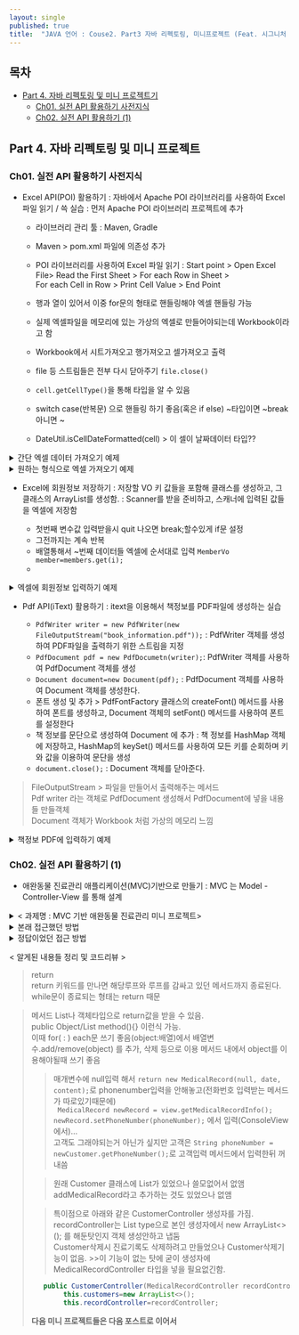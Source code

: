 ```yaml
---
layout: single
published: true
title:  "JAVA 언어 : Couse2. Part3 자바 리펙토링, 미니프로젝트 (Feat. 시그니처 백엔드 강의)"
---
```




## 목차

- [Part 4. 자바 리펙토링 및 미니 프로젝트기](#part3-api-활용하기-1)
  * [Ch01. 실전 API 활용하기 사전지식](#ch01-실전-api-활용하기-사전지식)
  * [Ch02. 실전 API 활용하기 (1)](#ch02-실전-api-활용하기-1)

## Part 4. 자바 리펙토링 및 미니 프로젝트

### Ch01. 실전 API 활용하기 사전지식

* Excel API(POI) 활용하기
  : 자바에서 Apache POI 라이브러리를 사용하여 Excel 파일 읽기 / 쓱 실습
  : 먼저 Apache POI 라이브러리 프로젝트에 추가

  - 라이브러리 관리 툴 : Maven, Gradle
  - Maven > pom.xml 파일에 의존성 추가
  - POI 라이브러리를 사용하여 Excel 파일 읽기
    : Start point > Open Excel File> Read the First Sheet > For each Row in Sheet >  
    For each Cell in Row > Print Cell Value > End Point
  - 행과 열이 있어서 이중 for문의 형태로 핸들링해야 엑셀 핸들링 가능
  - 실제 엑셀파일을 메모리에 있는 가상의 엑셀로 만들어야되는데  Workbook이라고 함
  - Workbook에서 시트가져오고 행가져오고 셀가져오고 출력
  - file 등 스트림들은 전부 다시 닫아주기 `file.close()`


  - `cell.getCellType()`을 통해 타입을 알 수 있음
  - switch case(반복문) 으로 핸들링 하기 좋음(혹은 if else) ~타입이면 ~break 아니면 ~
  - DateUtil.isCellDateFormatted(cell) > 이 셀이 날짜데이터 타입??

<details>
  <summary>
    간단 엑셀 데이터 가져오기 예제
  </summary>

<div markdown="1">
  <br>

```java
import java.io.File;
import java.io.FileInputStream;
import java.io.IOException;

public class ExcelExample {
    public static void main(String[] args) {
        try{
            FileInputStream file=new FileInputStream(new File("example.xlsx"));
            //파일에서 읽어와야됨. 파일이름 적어줘야됨. 실제 엑셀파일
            //실제 엑셀파일을 메모리에 있는 가상의 엑셀로 만들어야되는데  Workbook이라고 함
            Workbook workbook= WorkbookFactory.create(file);
            Sheet sheet=workbook.getSheetAt(0);
            for(Row row: sheet){
                for(Cell cell: row){
                    System.out.print(cell+"\t");
                }
                System.out.println();//줄바꿈
            }
            file.close();
            System.out.println("엑셀에서 데이터 읽어오기 성공");
        }catch(IOException e){
            e.printStackTrace();
        }
    }
}
```

</div>
</details>


<details>
  <summary>
    원하는 형식으로 엑셀 가져오기 예제
  </summary>

<div markdown="1">
  <br>


```java
public class ExcelExample {
  public static void main(String[] args) {
    try {
      FileInputStream file = new FileInputStream(new File("example.xlsx"));
      Workbook workbook = WorkbookFactory.create(file);
      Sheet sheet = workbook.getSheetAt(0);
      for (Row row : sheet) {
        for (Cell cell : row) {
          switch (cell.getCellType()) {
            case NUMERIC:
            if (DateUtil.isCellDateFormatted(cell)) {
              Date dateValue = cell.getDateCellValue();
              DateFormat dateFormat = new SimpleDateFormat("yyyy-MM-dd");
              String formattedDate = dateFormat.format(dateValue);
              System.out.print(formattedDate + "\t");
            } else {
              double numericValue = cell.getNumericCellValue();
            if (numericValue == Math.floor(numericValue)) {
              int intValue = (int) numericValue;
              System.out.print(intValue + "\t");
            } else {
              System.out.print(numericValue + "\t");
              }
            }
          break;
          case STRING:
              String stringValue = cell.getStringCellValue();
              System.out.print(stringValue + "\t");
              break;
              case BOOLEAN:
              boolean booleanValue = cell.getBooleanCellValue();
              System.out.print(booleanValue + "\t");
              break;
          case FORMULA:
            String formulaValue = cell.getCellFormula();
            System.out.print(formulaValue + "\t");
            break;
          case BLANK:
            System.out.print("\t");
            break;
            default:
            System.out.print("\t");
            break;
            }
            }
            System.out.println();
            }
            file.close();
            } catch (IOException e) {
        e.printStackTrace();
      }
    }
}
```

</div>
</details>

* Excel에 회원정보 저장하기
  : 저장할 VO 키 값들을 포함해 클래스를 생성하고, 그 클래스의 ArrayList를 생성함.
  : Scanner를 받을 준비하고, 스캐너에 입력된 값들을 엑셀에 저장함

  - 첫번째 변수값 입력받을시 quit 나오면 break;할수있게 if문 설정
  - 그전까지는 계속 반복
  - 배열통해서 ~번째 데이터들 엑셀에 순서대로 입력 `MemberVo member=members.get(i);`
  - 
 



<details>
  <summary>
    엑셀에 회원정보 입력하기 예제
  </summary>

<div markdown="1">
  <br>

VO클래스 만들기
```java
public class Member {
  private String name;
  private int age;
  private String birthdate;
  private String phone;
  private String address;
  private boolean isMarried;
  // 생성자, getter, setter, toString()
}
```


```java
import java.io.File;
import java.io.FileOutputStream;
import java.io.IOException;
import java.util.ArrayList;
import java.util.List;
import java.util.Scanner;
import org.apache.poi.ss.usermodel.Cell;
import org.apache.poi.ss.usermodel.Row;
import org.apache.poi.ss.usermodel.Sheet;
import org.apache.poi.xssf.usermodel.XSSFWorkbook;

public class ExcelWriter {
public static void main(String[] args) {
Scanner scanner = new Scanner(System.in);
List<MemberVO> members = new ArrayList<>();
while (true) {
System.out.print("이름을 입력하세요:");
String name = scanner.nextLine();
if (name.equals("quit")) {
break;
}
System.out.print("나이를 입력하세요:");
int age = scanner.nextInt();
scanner.nextLine(); // 개행문자 제거
System.out.print("생년월일을 입력하세요:");
String birthdate = scanner.nextLine();
System.out.print("전화번호를 입력하세요:");
String phone = scanner.nextLine();
System.out.print("주소를 입력하세요:");
String address = scanner.nextLine();
System.out.print("결혼여부를 입력하세요 (true/false):");
boolean isMarried = scanner.nextBoolean();
scanner.nextLine(); // 개행문자 제거
MemberVO member = new MemberVO(name, age, birthdate, phone, address, isMarried);
members.add(member);
}
scanner.close();

try {
XSSFWorkbook workbook = new XSSFWorkbook();
Sheet sheet = workbook.createSheet("회원 정보");
// 헤더 생성
Row headerRow = sheet.createRow(0);
headerRow.createCell(0).setCellValue("이름");
headerRow.createCell(1).setCellValue("나이");
headerRow.createCell(2).setCellValue("생년월일");
headerRow.createCell(3).setCellValue("전화번호");
headerRow.createCell(4).setCellValue("주소");
headerRow.createCell(5).setCellValue("결혼여부");
// 데이터 생성
for (int i = 0; i < members.size(); i++) {
MemberVO member = members.get(i);
Row row = sheet.createRow(i + 1);
row.createCell(0).setCellValue(member.getName());
row.createCell(1).setCellValue(member.getAge());
row.createCell(2).setCellValue(member.getBirthdate());
row.createCell(3).setCellValue(member.getPhone());
row.createCell(4).setCellValue(member.getAddress());
Cell marriedCell = row.createCell(5);
marriedCell.setCellValue(member.isMarried());
}
// 엑셀 파일 저장
String filename = "members.xlsx";
FileOutputStream outputStream = new FileOutputStream(new File(filename));
workbook.write(outputStream);
workbook.close();
System.out.println("엑셀 파일이 저장되었습니다: " + filename);
} catch (IOException e) {
System.out.println("엑셀 파일 저장 중 오류가 발생했습니다.");
e.printStackTrace();
}
}
}

```

</div>
</details>

* Pdf API(iText) 활용하기
  : itext을 이용해서 책정보를 PDF파일에 생성하는 실습

  - `PdfWriter writer = new PdfWriter(new FileOutputStream("book_information.pdf"));` : PdfWriter 객체를 생성하여 PDF파일을 출력하기 위한 스트림을 지정
  - `PdfDocument pdf = new PdfDocumetn(writer);`: PdfWriter 객체를 사용하여 PdfDocument 객체를 생성
  - `Document document=new Document(pdf);` : PdfDocument 객체를 사용하여 Document 객체를 생성한다.
  - 폰트 생성 및 추가 > PdfFontFactory 클래스의 createFont() 메서드를 사용하여 폰트를 생성하고, Document 객체의 setFont() 메서드를 사용하여 폰트를 설정한다
  - 책 정보를 문단으로 생성하여 Document 에 추가 : 책 정보를 HashMap 객체에 저장하고, HashMap의 keySet() 메서드를 사용하여 모든 키를 순회하며 키와 값을 이용하여 문단을 생성
  - `document.close();` : Document 객체를 닫아준다. 

> FileOutputStream >  파일을 만들어서 출력해주는 메서드  
> Pdf writer 라는 객체로 PdfDocument 생성해서 PdfDocument에 넣을 내용들 만들객체  
> Document 객체가 Workbook 처럼 가상의 메모리 느낌   




<details>
  <summary>
    책정보 PDF에 입력하기 예제
  </summary>

<div markdown="1">
  <br>

```java
import com.itextpdf.io.font.PdfEncodings;
import com.itextpdf.kernel.font.PdfFont;
import com.itextpdf.kernel.font.PdfFontFactory;
import com.itextpdf.kernel.pdf.PdfDocument;
import com.itextpdf.kernel.pdf.PdfWriter;
import com.itextpdf.layout.Document;
import com.itextpdf.layout.element.Paragraph;

import java.io.FileNotFoundException;
import java.io.FileOutputStream;
import java.io.IOException;
import java.time.Year;
import java.util.HashMap;



public class BookInfoToPDF {

        public static void main(String[] args) throws IOException {
            HashMap<String, String> bookInfo = new HashMap<>();
            bookInfo.put("title", "한글    자바");
            bookInfo.put("author", "홍길동");
            bookInfo.put("publisher", "한글    출판사");
            bookInfo.put("year", String.valueOf(Year.now().getValue()));
            bookInfo.put("price", "25000");
            bookInfo.put("pages", "400");


            try {

                            PdfWriter writer = new PdfWriter(new FileOutputStream("book_information.pdf"));
// PdfWriter 객체를    사용하여    PdfDocument 객체    생성
                            PdfDocument pdf = new PdfDocument(writer);
// Document 객체    생성
                            Document document = new Document(pdf);

                            // 폰트    생성    및    추가
                            PdfFont font = PdfFontFactory.createFont("CookieRun Regular.otf", PdfEncodings.IDENTITY_H, true);
                            document.setFont(font);
// 책    정보를    문단으로    생성하여    Document에    추가
                            for (String key : bookInfo.keySet()) {
                                Paragraph paragraph = new Paragraph(key + ": " + bookInfo.get(key));
                                document.add(paragraph);
                            }
// Document 닫기
                            document.close();

                            System.out.println("book_information.pdf 파일이    생성되었습니다.");
                        } catch (FileNotFoundException e) {
                            e.printStackTrace();
                        }
                    }
                }

```
</div>
</details>
  

### Ch02. 실전 API 활용하기 (1)

* 애완동물 진료관리 애플리케이션(MVC)기반으로 만들기
  : MVC 는 Model - Controller-View 를 통해 설계



<details>
  <summary>
    < 과제명 : MVC 기반 애완동물 진료관리 미니 프로젝트>
  </summary>

<div markdown="1">
  <br>



===애완동물진료관리시스템===
1. 신규 고객 정보 입력
2. 진료 기록 저장
3. 진료 기록 조회
4. 진료 기록 삭제
5. 종료
원하는 기능을 선택하세요:

원하는 기능을 선택하세요:1  
신규 고객 정보를 입력하세요.  
전화번호:_010-1111-1111_  
소유주 이름:_박매일_  
동물 이름:_토리_  
주소:_광주_  
종류:_비숑_  
출생년도(yyyy):_2022_  
고객 정보가 추가되었습니다.  

원하는 기능을 선택하세요:1  
신규 고객 정보를 입력하세요.  
전화번호:_010-1111-1111_  
소유주 이름:_박미미_  
동물 이름:_미미_  
주소:_서울_  
종류:_비숑_  
출생년도(yyyy):_2021_  
이미 등록된 전화번호입니다.  

원하는 기능을 선택하세요:2  
전화번호를 입력하세요:_010-1111-1111_  
진료일을 입력하세요:_2023-03-20_  
진료내용을 입력하세요:_코로나접종_  
진료기록이 저장되었습니다.  

원하는 기능을 선택하세요:4  
전화번호를 입력하세요: _010-1111-1111_  
진료기록 정보가 삭제되었습니다.  

원하는 기능을 선택하세요:3  
전화번호를 입력하세요:_010-1111-1111_  
해당 전화번호를 가진 진료 기록이 없습니다.  

원하는 기능을 선택하세요:3  
전화번호를 입력하세요:_010-1111-1111_  
[토리]의 진료기록  
진료일: 2023-03-20  
진료내용: 코로나접종  
소유주 이름: 박매일  
동물 이름: 토리  
주소: 광주  
종류: 비숑  
출생년도: 2022  

원하는 기능을 선택하세요:5  
프로그램을 종료합니다.  

</div>
</details>


<details>
  <summary>
    본래 접근했던 방법
  </summary>

<div markdown="1">
  <br>

  - 객체를 3가지 설계
  - Member, Record 객체 2가지와 입력하는 스캐너값을 받아 변수변경하는 Changenumber 메서드
  - 메인메서드에 많은 기능을 넣고, while과 switch case를 통해서 메서드 설계
  - 구현 했던 부분> 정보 추가, 레코드 검색 및 호출, 레코드 삭제
  - 구현 못했던 부분> 정보 연결(레코드와 petinfo), 프로그램 종료(그냥 return 이란 흐름제어문을 안배움)
  - 문제 : 3번의 검색기능이 문제가 있었음 >>object타입(객체타입)은 `==` 대신 'equals()'를 사용해야 비교가능   
    그러므로 equals로 전화번호 비교했어야함(해결)


* 객체 3가지 다음과 같음(Changenumber, Petinfo, Petrecord)

```java
package petmvc;

public class Changenumber {
    private int numbers;

    public Changenumber(int numbers) {
        this.numbers = numbers;
    }

    public int getNumbers() {
        return numbers;
    }

    public void setNumbers(int numbers) {
        this.numbers = numbers;
    }

    public Changenumber() {
    }
}
```

---

```java
package petmvc;

public class Petinfo {
    private String phone;
    private String person;

    private String petname;
    private String address;
    private String kinds;
    private String birth;

    public Petinfo() {
    }

    public Petinfo(String phone, String person, String petname, String address, String kinds, String birth) {
        this.phone = phone;
        this.person = person;
        this.petname = petname;
        this.address = address;
        this.kinds = kinds;
        this.birth = birth;
    }


    public String getPhone() {
        return phone;
    }

    public void setPhone(String phone) {
        this.phone = phone;
    }

    public String getPerson() {
        return person;
    }

    public void setPerson(String person) {
        this.person = person;
    }

    public String getAddress() {
        return address;
    }

    public void setAddress(String address) {
        this.address = address;
    }

    public String getKinds() {
        return kinds;
    }

    public void setKinds(String kinds) {
        this.kinds = kinds;
    }

    public String getBirth() {
        return birth;
    }

    public void setBirth(String birth) {
        this.birth = birth;
    }

    public String getPetname() {
        return petname;
    }

    public void setPetname(String petname) {
        this.petname = petname;
    }

}
```

---

```java

package petmvc;

public class Petrecord {
    private String phonenumber;
    private String date;
    private String detail;

    public Petrecord() {
    }

    public String getPhonenumber() {
        return phonenumber;
    }

    public void setPhonenumber(String phonenumber) {
        this.phonenumber = phonenumber;
    }

    public String getDate() {
        return date;
    }

    public void setDate(String date) {
        this.date = date;
    }

    public String getDetail() {
        return detail;
    }

    public void setDetail(String detail) {
        this.detail = detail;
    }

    public Petrecord(String phonenumber, String date, String detail) {
        this.phonenumber = phonenumber;
        this.date = date;
        this.detail = detail;
    }
}
```


* 메인 메서드 다음과같음
  객체마다의 연관성을 넣어주는 컨트롤러 가 있고, 메인 메서드 화면을 간단하게 보여주면 좋았을것 같긴함

```java
package petmvc;

import java.util.ArrayList;
import java.util.List;
import java.util.Scanner;

public class Petproject {
    public static void main(String[] args) {
        List<Petinfo> info=new ArrayList<>();
        List<Petrecord> details=new ArrayList<>();
        Scanner scanner=new Scanner(System.in);
        System.out.println("===애완동물진료관리시스템===");
        System.out.println("1. 신규 고객 정보 입력");
        System.out.println("2. 진료 기록 저장");
        System.out.println("3. 진료 기록 조회");
        System.out.println("4. 진료 기록 삭제");
        System.out.println("5. 종료");



        System.out.print("원하는 기능을 선택하세요 :");
        Changenumber number = new Changenumber(scanner.nextInt());
        scanner.nextLine();


        while(number.getNumbers()!=5) {

            switch (number.getNumbers()) {
                case 1:
                    System.out.println("신규 고객 정보를 입력하세요.");
                    System.out.print("전화번호:");
                    String phone = scanner.nextLine();

                    System.out.print("소유주 이름:");
                    String person = scanner.nextLine();

                    System.out.print("동물 이름:");
                    String petname = scanner.nextLine();

                    System.out.print("주소:");
                    String address = scanner.nextLine();

                    System.out.print("종류:");
                    String kinds = scanner.nextLine();

                    System.out.print("출생년도:");
                    String birth = scanner.nextLine();

                    Petinfo member = new Petinfo(phone, person, petname, address, kinds, birth);
                    info.add(member);

                    System.out.println("고객 정보가 추가되었습니다.");


                    break;

                case 2:
                    System.out.print("전화번호를 입력하세요:");
                    String phonenumber = scanner.nextLine();

                    System.out.print("진료일을 입력하세요:");
                    String date = scanner.nextLine();

                    System.out.print("진료내용을 입력하세요:");
                    String detail = scanner.nextLine();

                    Petrecord record = new Petrecord(phonenumber, date, detail);
                    details.add(record);

                    System.out.println("진료기록이 저장되었습니다.");

                    break;

                case 3:
                    System.out.print("전화번호를 입력하세요:");
                    String keynumber = scanner.nextLine();
                    for (int j = 0; j < details.size(); j++) {
                        Petrecord petrecord = details.get(j);
                        if (keynumber == details.get(j).getPhonenumber()) {

                            for (int i = 0; i < info.size(); i++) {
                                Petinfo petinfo = info.get(i);


                                if ((keynumber == (info.get(i).getPhone()))) {
                                    System.out.println("[" + info.get(i).getPetname() + "]" + "의 진료기록");
                                    System.out.println("진료일 : " + details.get(j).getDate());
                                    System.out.println("진료내용 : " + details.get(j).getDetail());
                                    System.out.println("소유주 이름 : " + info.get(i).getPerson());
                                    System.out.println("동물 이름 : " + info.get(i).getPetname());
                                    System.out.println("주소 : " + info.get(i).getAddress());
                                    System.out.println("종류 : " + info.get(i).getKinds());
                                    System.out.println("출생년도 : " + info.get(i).getBirth());

                                }


                            }

                        }
                    }

                    break;


                case 4:
                    System.out.print("전화번호를 입력하세요:");
                    String keynumber2 = scanner.nextLine();
                    for (int i = 0; i < details.size(); i++) {
                        Petrecord petrecord = details.get(i);
                        if (keynumber2 == details.get(i).getPhonenumber()) {
                            details.remove(i);
                        }
                    }
                    break;

                case 5:
                    System.out.println("프로그램을 종료합니다.");

            }
            System.out.print("원하는 기능을 선택하세요 :");
           number.setNumbers(scanner.nextInt());
            scanner.nextLine();

        }
    }
}
```


</div>
</details>

<details>
  <summary>
    정답이었던 접근 방법
  </summary>

<div markdown="1">
  <br>

  - MVC의 모델이 2가지 있으면, Model에 따른 Controller를 2개 설계
  - Model에 따라 Controller의 기능 설계 Controller는 List들을 만들고, 추가, 삭제, 검색 기능을 가짐
  - 컨트롤러들은 List타입으로 만듬 변수에 List<객체>
  - View 화면을 따로 메서드들을 만들어줌(전화번호 입력 메서드, 신규고객기록 입력,  진료기록을 입력 받는 화면, 진료기록 조회하여 출력 등 1234번 기능과 더불어 전화번호입력정도)

코드들은 다음과같음 먼저(Customer, Medical Record를 설계함)
VO클래스 2개 

```java
package kr.pet.mvc;

import java.util.ArrayList;
import java.util.List;

public class Customer {
    private String phoneNumber;
    private String ownerName;
    private String petName;
    private String address;
    private String species;
    private int birthYear;
    //private List<MedicalRecord> medicalRecords; // 진료 기록을 저장하는 리스트
    public Customer(){   }

    public Customer(String phoneNumber, String ownerName, String petName, String address, String species, int birthYear) {
        this.phoneNumber = phoneNumber;
        this.ownerName = ownerName;
        this.petName = petName;
        this.address = address;
        this.species = species;
        this.birthYear = birthYear;
       // this.medicalRecords=new ArrayList<>(); // 빈 리스트로 초기화
    }

    public String getPhoneNumber() {
        return phoneNumber;
    }

    public void setPhoneNumber(String phoneNumber) {
        this.phoneNumber = phoneNumber;
    }

    public String getOwnerName() {
        return ownerName;
    }

    public void setOwnerName(String ownerName) {
        this.ownerName = ownerName;
    }

    public String getPetName() {
        return petName;
    }

    public void setPetName(String petName) {
        this.petName = petName;
    }

    public String getAddress() {
        return address;
    }

    public void setAddress(String address) {
        this.address = address;
    }

    public String getSpecies() {
        return species;
    }

    public void setSpecies(String species) {
        this.species = species;
    }

    public int getBirthYear() {
        return birthYear;
    }

    public void setBirthYear(int birthYear) {
        this.birthYear = birthYear;
    }


}
```

```java
package kr.pet.mvc;

public class MedicalRecord {
    private String phoneNumber;
    private String date;
    private String content;

    public MedicalRecord() {
    }

    public MedicalRecord(String phoneNumber, String date, String content) {
        this.phoneNumber = phoneNumber;
        this.date = date;
        this.content = content;
    }

    public String getPhoneNumber() {
        return phoneNumber;
    }

    public void setPhoneNumber(String phoneNumber) {
        this.phoneNumber = phoneNumber;
    }

    public String getDate() {
        return date;
    }

    public void setDate(String date) {
        this.date = date;
    }

    public String getContent() {
        return content;
    }

    public void setContent(String content) {
        this.content = content;
    }

    @Override
    public String toString() {
        return "MedicalRecord{" +
                "phoneNumber='" + phoneNumber + '\'' +
                ", date='" + date + '\'' +
                ", content='" + content + '\'' +
                '}';
    }
}
```


---
이후 MedicalRecord컨트롤러와 CustomerController를 설계함

```java

package kr.pet.mvc;

import java.util.ArrayList;
import java.util.List;

public class MedicalRecordController {
    private List<MedicalRecord> records=new ArrayList<>();

    // 진료기록을 등록하는 메서드
    public void addMedicalRecord(MedicalRecord record) {
        records.add(record);
    }

    // 진료기록을 삭제하는 메서드
    public void removeMedicalRecord(String phoneNumber) {
        for (int i = 0; i < records.size(); i++) {
            if (records.get(i).getPhoneNumber().equals(phoneNumber)) {
                records.remove(i);
                break;
            }
        }
    }

    // 전화번호에 해당하는 모든 진료기록을 검색하여 새로운 List<MedicalRecord>를 만들어주는 메서드
    public List<MedicalRecord> findMedicalRecords(String phoneNumber) {
        List<MedicalRecord> result = new ArrayList<>();
        for (MedicalRecord record : records) {
            if (record.getPhoneNumber().equals(phoneNumber)) {
                result.add(record);
            }
        }
        return result;
    }
}
```

```java
package kr.pet.mvc;

import java.util.ArrayList;
import java.util.List;

public class CustomerController {
    private List<Customer> customers;
    private MedicalRecordController recordController; // 진료기록을 관리하는 컨트롤러

    public CustomerController(MedicalRecordController recordController){
        this.customers=new ArrayList<>();
        this.recordController=recordController;
    }
    // 고객정보를 등록하는 메서드
    public void addCustomer(Customer customer) {
        customers.add(customer);
    }
    // 고객정보를 삭제하는 메서드(+반드시 해당 고객의 진료기록도 함께 삭제)
    public void removeCustomer(String phoneNumber) {
        for (int i = 0; i < customers.size(); i++) {
            if (customers.get(i).getPhoneNumber().equals(phoneNumber)) {
                customers.remove(i);
                recordController.removeMedicalRecord(phoneNumber); // 해당 고객의 진료 기록 삭제
                break;
            }
        }
    }
    // 고객등록 여부를 확인하는 메서드
    public Customer findCustomer(String phoneNumber) {
        for (Customer customer : customers) {
            if (customer.getPhoneNumber().equals(phoneNumber)) {
                return customer;
            }
        }
        return null;
    }
    // 기존의 전화번호로 등록된 고객이 있는지를 확인하는 메서드(중복)
    public boolean isPhoneNumberExist(String phoneNumber) {
        for (Customer customer : customers) {
            if (customer.getPhoneNumber().equals(phoneNumber)) {
                return true;
            }
        }
        return false;
    }
}
```

이후 ConsoleView 클래스를 설계함

```java
package kr.pet.mvc;

import java.util.List;
import java.util.Scanner;

public class ConsoleView {
    private Scanner scanner = new Scanner(System.in);
    // 전화번호를 입력받는 화면
    public String getPhoneNumber() {
        System.out.print("전화번호를 입력하세요:");
        return scanner.nextLine();
    }
    // 신규고객정보 입력 화면
    public Customer getCustomerInfo() {
        System.out.println("신규 고객 정보를 입력하세요.");
        System.out.print("전화번호:");
        String phoneNumber = scanner.nextLine();
        System.out.print("소유주 이름:");
        String ownerName = scanner.nextLine();
        System.out.print("동물 이름:");
        String petName = scanner.nextLine();
        System.out.print("주소:");
        String address = scanner.nextLine();
        System.out.print("종류:");
        String species = scanner.nextLine();
        System.out.print("출생년도(yyyy):");
        int birthYear = scanner.nextInt();
        scanner.nextLine(); // Consume the newline character left by nextInt()
        return new Customer(phoneNumber, ownerName, petName, address, species, birthYear);
    }
    // 진료기록을 입력 받는 화면
    public MedicalRecord getMedicalRecordInfo() {
        System.out.print("진료일을 입력하세요:");
        String date = scanner.nextLine();

        System.out.print("진료내용을 입력하세요:");
        String content = scanner.nextLine();

        return new MedicalRecord(null, date, content);
    }
    // 진료기록 조회하여 출력
    public void printMedicalRecordInfo(Customer customer, List<MedicalRecord> records) {
        //List<MedicalRecord> records = customer.getMedicalRecords(); // 수정
        System.out.println("[" + customer.getPetName() + "]의 진료기록");
        for (MedicalRecord record : records) {
            System.out.println("- 진료일: " + record.getDate());
            System.out.println("  진료내용: " + record.getContent());
            System.out.println("  소유주 이름: " + customer.getOwnerName());
            System.out.println("  동물 이름: " + customer.getPetName());
            System.out.println("  주소: " + customer.getAddress());
            System.out.println("  종류: " + customer.getSpecies());
            System.out.println("  출생년도: " + customer.getBirthYear());
        }
    }
    public void printMessage(String message) {
        System.out.println(message);
    }
```

이후 메인 실행 클래스를 설계함
```java
package kr.pet.mvc;

import java.util.List;
import java.util.Scanner;

public class PetMain {
    public static void main(String[] args) {
        MedicalRecordController recordController = new MedicalRecordController();
        CustomerController customerController = new CustomerController(recordController);
        ConsoleView view = new ConsoleView();
        while (true) {
            System.out.println("===애완동물진료관리시스템===");
            System.out.println("1. 신규 고객 정보 입력");
            System.out.println("2. 진료 기록 저장");
            System.out.println("3. 진료 기록 조회");
            System.out.println("4. 진료 기록 삭제");
            System.out.println("5. 종료");
            System.out.print("원하는 기능을 선택하세요:");

            Scanner scanner = new Scanner(System.in);
            int choice = scanner.nextInt(); // 1~5
            switch (choice) {
                case 1:
                    Customer newCustomer = view.getCustomerInfo();
                    String phoneNumber = newCustomer.getPhoneNumber();
                    if (customerController.isPhoneNumberExist(phoneNumber)) {
                        view.printMessage("이미 등록된 전화번호입니다.");
                        continue;
                    }
                    customerController.addCustomer(newCustomer);
                    view.printMessage("고객 정보가 추가되었습니다.");
                    break;

                case 2:
                    phoneNumber = view.getPhoneNumber();
                    if (customerController.findCustomer(phoneNumber) == null) {
                        view.printMessage("해당 전화번호를 가진 고객 정보가 없습니다.");
                        break;
                    }
                    Customer customer = customerController.findCustomer(phoneNumber);
                    MedicalRecord newRecord = view.getMedicalRecordInfo();
                    newRecord.setPhoneNumber(phoneNumber);
                    recordController.addMedicalRecord(newRecord);
                    //customer.addMedicalRecords(newRecord);
                    view.printMessage("진료기록이 저장되었습니다.");
                    break;

                case 3:
                    phoneNumber = view.getPhoneNumber();
                    List<MedicalRecord> records = recordController.findMedicalRecords(phoneNumber);
                    if (records.isEmpty()) {
                        view.printMessage("해당 전화번호를 가진 진료 기록이 없습니다.");
                        break;
                    }
                    customer = customerController.findCustomer(phoneNumber);
                    view.printMedicalRecordInfo(customer, records); // 수정
                    break;

                case 4:
                    phoneNumber = view.getPhoneNumber();
                    if (customerController.findCustomer(phoneNumber) == null) {
                        view.printMessage("해당 전화번호를 가진 고객 정보가 없습니다.");
                        break;
                    }
                    recordController.removeMedicalRecord(phoneNumber);
                    view.printMessage("진료기록 정보가 삭제되었습니다.");
                    break;

                case 5:
                    System.out.println("프로그램을 종료합니다.");
                    return;

                default:
                    System.out.println("잘못된 선택입니다.");
                    break;
            }
        }
    }
}
```

</div>
</details>

< 알게된 내용들 정리 및 코드리뷰 >

> return  
> return 키워드를 만나면 해당루프와 루프를 감싸고 있던 메서드까지 종료된다.  
> while문이 종료되는 형태는 return 때문

> 메서드 List나 객체타입으로 return값을 받을 수 있음.  
> public Object/List<Object> method(){} 이런식 가능.  
> 이때 for( : ) each문 쓰기 좋음(object:배열)에서 배열변수.add/remove(object) 를 추가, 삭제 등으로 이용
> 메서드 내에서 object를 이용해야될때 쓰기 좋음

> 매개변수에 null입력 해서 `return new MedicalRecord(null, date, content);`로 phonenumber입력을 안해놓고(전화번호 입력받는 메서드가 따로있기때문에)  
> ` MedicalRecord newRecord = view.getMedicalRecordInfo();
                    newRecord.setPhoneNumber(phoneNumber);` 에서 입력(ConsoleView에서)...  
> 고객도 그래야되는거 아닌가 싶지만 고객은 `String phoneNumber = newCustomer.getPhoneNumber();`로 고객입력 메서드에서 입력한뒤 꺼내씀


> 원래 Customer 클래스에 List<MedicalRecord>가 있었으나 쓸모없어서 없앰  
> addMedicalRecord라고 추가하는 것도 있었으나 없앰


> 특이점으로 아래와 같은 CustomerController 생성자를 가짐.  
> recordController는 List type으로 본인 생성자에서 new ArrayList<>(); 를 해둔탓인지 객체 생성안하고 냅둠   
> Customer삭제시 진료기록도 삭제하려고 만들었으나 Customer삭제기능이 없음. >>이 기능이 없는 탓에 굳이 생성자에 MedicalRecordController 타입을 넣을 필요없긴함.

```java
   public CustomerController(MedicalRecordController recordController){
        this.customers=new ArrayList<>();
        this.recordController=recordController;
```


__다음 미니 프로젝트들은 다음 포스트로 이어서__
